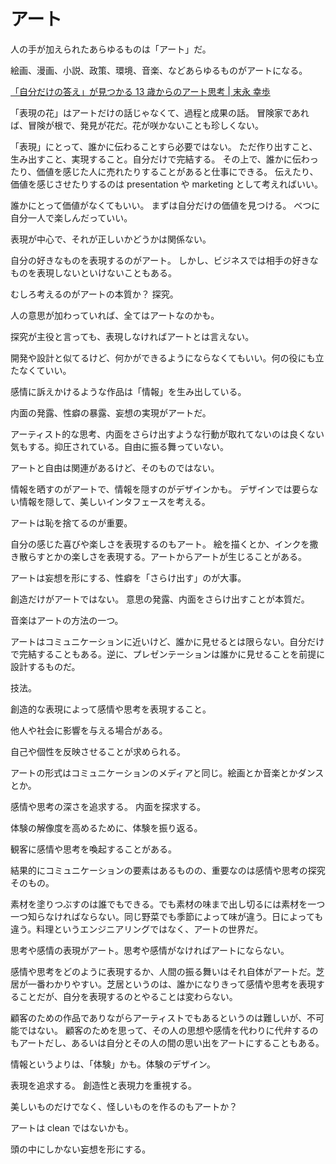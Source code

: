 # アート

人の手が加えられたあらゆるものは「アート」だ。

絵画、漫画、小説、政策、環境、音楽、などあらゆるものがアートになる。

[「自分だけの答え」が見つかる 13 歳からのアート思考 | 末永 幸歩](https://www.amazon.co.jp/dp/B08491KV9Z)

「表現の花」はアートだけの話じゃなくて、過程と成果の話。
冒険家であれば、冒険が根で、発見が花だ。花が咲かないことも珍しくない。

「表現」にとって、誰かに伝わることすら必要ではない。
ただ作り出すこと、生み出すこと、実現すること。自分だけで完結する。
その上で、誰かに伝わったり、価値を感じた人に売れたりすることがあると仕事にできる。
伝えたり、価値を感じさせたりするのは presentation や marketing として考えればいい。

誰かにとって価値がなくてもいい。
まずは自分だけの価値を見つける。
べつに自分一人で楽しんだっていい。

表現が中心で、それが正しいかどうかは関係ない。

自分の好きなものを表現するのがアート。
しかし、ビジネスでは相手の好きなものを表現しないといけないこともある。

むしろ考えるのがアートの本質か？
探究。

人の意思が加わっていれば、全てはアートなのかも。

探究が主役と言っても、表現しなければアートとは言えない。

開発や設計と似てるけど、何かができるようにならなくてもいい。何の役にも立たなくていい。

感情に訴えかけるような作品は「情報」を生み出している。

内面の発露、性癖の暴露、妄想の実現がアートだ。

アーティスト的な思考、内面をさらけ出すような行動が取れてないのは良くない気もする。抑圧されている。自由に振る舞っていない。

アートと自由は関連があるけど、そのものではない。

情報を晒すのがアートで、情報を隠すのがデザインかも。
デザインでは要らない情報を隠して、美しいインタフェースを考える。

アートは恥を捨てるのが重要。

自分の感じた喜びや楽しさを表現するのもアート。
絵を描くとか、インクを撒き散らすとかの楽しさを表現する。アートからアートが生じることがある。

アートは妄想を形にする、性癖を「さらけ出す」のが大事。

創造だけがアートではない。
意思の発露、内面をさらけ出すことが本質だ。

音楽はアートの方法の一つ。

アートはコミュニケーションに近いけど、誰かに見せるとは限らない。自分だけで完結することもある。逆に、プレゼンテーションは誰かに見せることを前提に設計するものだ。

技法。

創造的な表現によって感情や思考を表現すること。

他人や社会に影響を与える場合がある。

自己や個性を反映させることが求められる。

アートの形式はコミュニケーションのメディアと同じ。絵画とか音楽とかダンスとか。

感情や思考の深さを追求する。
内面を探求する。

体験の解像度を高めるために、体験を振り返る。

観客に感情や思考を喚起することがある。

結果的にコミュニケーションの要素はあるものの、重要なのは感情や思考の探究そのもの。

素材を塗りつぶすのは誰でもできる。でも素材の味まで出し切るには素材を一つ一つ知らなければならない。同じ野菜でも季節によって味が違う。日によっても違う。料理というエンジニアリングではなく、アートの世界だ。

思考や感情の表現がアート。思考や感情がなければアートにならない。

感情や思考をどのように表現するか、人間の振る舞いはそれ自体がアートだ。芝居が一番わかりやすい。芝居というのは、誰かになりきって感情や思考を表現することだが、自分を表現するのとやることは変わらない。

顧客のための作品でありながらアーティストでもあるというのは難しいが、不可能ではない。
顧客のためを思って、その人の思想や感情を代わりに代弁するのもアートだし、あるいは自分とその人の間の思い出をアートにすることもある。

情報というよりは、「体験」かも。体験のデザイン。

表現を追求する。
創造性と表現力を重視する。

美しいものだけでなく、怪しいものを作るのもアートか？

アートは clean ではないかも。

頭の中にしかない妄想を形にする。

